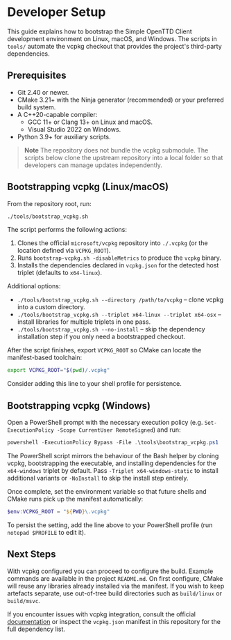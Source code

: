 # Developer Setup

This guide explains how to bootstrap the Simple OpenTTD Client development
environment on Linux, macOS, and Windows. The scripts in `tools/` automate the
vcpkg checkout that provides the project's third-party dependencies.

## Prerequisites
- Git 2.40 or newer.
- CMake 3.21+ with the Ninja generator (recommended) or your preferred build
  system.
- A C++20-capable compiler:
  - GCC 11+ or Clang 13+ on Linux and macOS.
  - Visual Studio 2022 on Windows.
- Python 3.9+ for auxiliary scripts.

> **Note**
> The repository does not bundle the vcpkg submodule. The scripts below clone
> the upstream repository into a local folder so that developers can manage
> updates independently.

## Bootstrapping vcpkg (Linux/macOS)

From the repository root, run:

```bash
./tools/bootstrap_vcpkg.sh
```

The script performs the following actions:

1. Clones the official `microsoft/vcpkg` repository into `./.vcpkg` (or the
   location defined via `VCPKG_ROOT`).
2. Runs `bootstrap-vcpkg.sh -disableMetrics` to produce the `vcpkg` binary.
3. Installs the dependencies declared in `vcpkg.json` for the detected host
   triplet (defaults to `x64-linux`).

Additional options:

- `./tools/bootstrap_vcpkg.sh --directory /path/to/vcpkg` – clone vcpkg into a
  custom directory.
- `./tools/bootstrap_vcpkg.sh --triplet x64-linux --triplet x64-osx` – install
  libraries for multiple triplets in one pass.
- `./tools/bootstrap_vcpkg.sh --no-install` – skip the dependency installation
  step if you only need a bootstrapped checkout.

After the script finishes, export `VCPKG_ROOT` so CMake can locate the
manifest-based toolchain:

```bash
export VCPKG_ROOT="$(pwd)/.vcpkg"
```

Consider adding this line to your shell profile for persistence.

## Bootstrapping vcpkg (Windows)

Open a PowerShell prompt with the necessary execution policy (e.g.
`Set-ExecutionPolicy -Scope CurrentUser RemoteSigned`) and run:

```powershell
powershell -ExecutionPolicy Bypass -File .\tools\bootstrap_vcpkg.ps1
```

The PowerShell script mirrors the behaviour of the Bash helper by cloning
vcpkg, bootstrapping the executable, and installing dependencies for the
`x64-windows` triplet by default. Pass `-Triplet x64-windows-static` to install
additional variants or `-NoInstall` to skip the install step entirely.

Once complete, set the environment variable so that future shells and CMake
runs pick up the manifest automatically:

```powershell
$env:VCPKG_ROOT = "${PWD}\.vcpkg"
```

To persist the setting, add the line above to your PowerShell profile (run
`notepad $PROFILE` to edit it).

## Next Steps

With vcpkg configured you can proceed to configure the build. Example commands
are available in the project `README.md`. On first configure, CMake will reuse
any libraries already installed via the manifest. If you wish to keep
artefacts separate, use out-of-tree build directories such as `build/linux` or
`build/msvc`.

If you encounter issues with vcpkg integration, consult the official
[documentation](https://learn.microsoft.com/vcpkg/) or inspect the
`vcpkg.json` manifest in this repository for the full dependency list.
